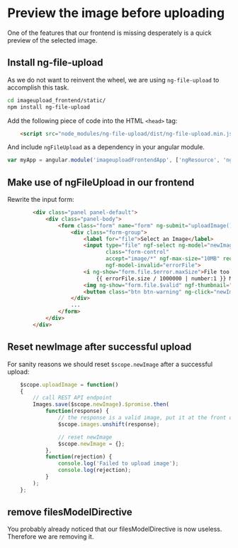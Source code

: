 # Preview the image before uploading
One of the features that our frontend is missing desperately is a quick preview of the selected image.

## Install  ng-file-upload
As we do not want to reinvent the wheel, we are using ``ng-file-upload`` to accomplish this task.
```bash
cd imageupload_frontend/static/
npm install ng-file-upload
```

Add the following piece of code into the HTML ``<head>`` tag:
```html
    <script src="node_modules/ng-file-upload/dist/ng-file-upload.min.js"></script>
```
And include ``ngFileUpload`` as a dependency in your angular module.
```javascript
var myApp = angular.module('imageuploadFrontendApp', ['ngResource', 'ngFileUpload']);
```

## Make use of ngFileUpload in our frontend
Rewrite the input form:
```html
        <div class="panel panel-default">
            <div class="panel-body">
                <form class="form" name="form" ng-submit="uploadImage()">
                    <div class="form-group">
                        <label for="file">Select an Image</label>
                        <input type="file" ngf-select ng-model="newImage.image" name="file"
                               class="form-control"
                               accept="image/*" ngf-max-size="10MB" required
                               ngf-model-invalid="errorFile">
                        <i ng-show="form.file.$error.maxSize">File too large
                            {{ errorFile.size / 1000000 | number:1 }} MB: max 10M</i>
                        <img ng-show="form.file.$valid" ngf-thumbnail="newImage.image" class="img-responsive">
                        <button class="btn btn-warning" ng-click="newImage.image = null" ng-show="newImage.image">Remove</button>
                    </div>
                    ...
                </form>
            </div>
        </div>
```

## Reset newImage after successful upload
For sanity reasons we should reset ``$scope.newImage`` after a successful upload:
```javascript
    $scope.uploadImage = function()
    {
        // call REST API endpoint
        Images.save($scope.newImage).$promise.then(
            function(response) {
                // the response is a valid image, put it at the front of the images array
                $scope.images.unshift(response);

                // reset newImage
                $scope.newImage = {};
            },
            function(rejection) {
                console.log('Failed to upload image');
                console.log(rejection);
            }
        );
    };
```

## remove filesModelDirective
You probably already noticed that our filesModelDirective is now useless. Therefore we are removing it.